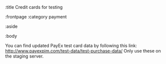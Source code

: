 :title Credit cards for testing

:frontpage
:category payment

:aside

:body


You can find updated PayEx test card data by following this link: http://www.payexpim.com/test-data/test-purchase-data/
Only use these on the staging server.
